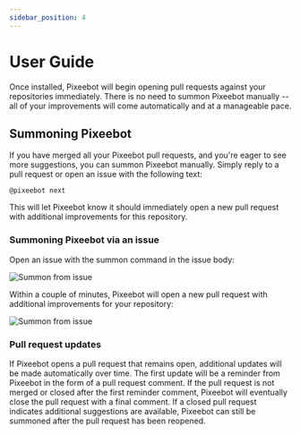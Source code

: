```yaml
---
sidebar_position: 4
---
```


# User Guide

Once installed, Pixeebot will begin opening pull requests against your repositories immediately. There is no need to summon Pixeebot manually -- all of your improvements will come automatically and at a manageable pace.

## Summoning Pixeebot

If you have merged all your Pixeebot pull requests, and you're eager to see more suggestions, you can summon Pixeebot manually. Simply reply to a pull request or open an issue with the following text:

`@pixeebot next`

This will let Pixeebot know it should immediately open a new pull request with additional improvements for this repository.

### Summoning Pixeebot via an issue

Open an issue with the summon command in the issue body:

![Summon from issue](/img/summon1.png)

Within a couple of minutes, Pixeebot will open a new pull request with additional improvements for your repository:

![Summon from issue](/img/summon3.png)


### Pull request updates 

If Pixeebot opens a pull request that remains open, additional updates will be made automatically over time. The first update will be a reminder from Pixeebot in the form of a pull request comment. If the pull request is not merged or closed after the first reminder comment, Pixeebot will eventually close the pull request with a final comment. If a closed pull request indicates additional suggestions are available, Pixeebot can still be summoned after the pull request has been reopened. 
